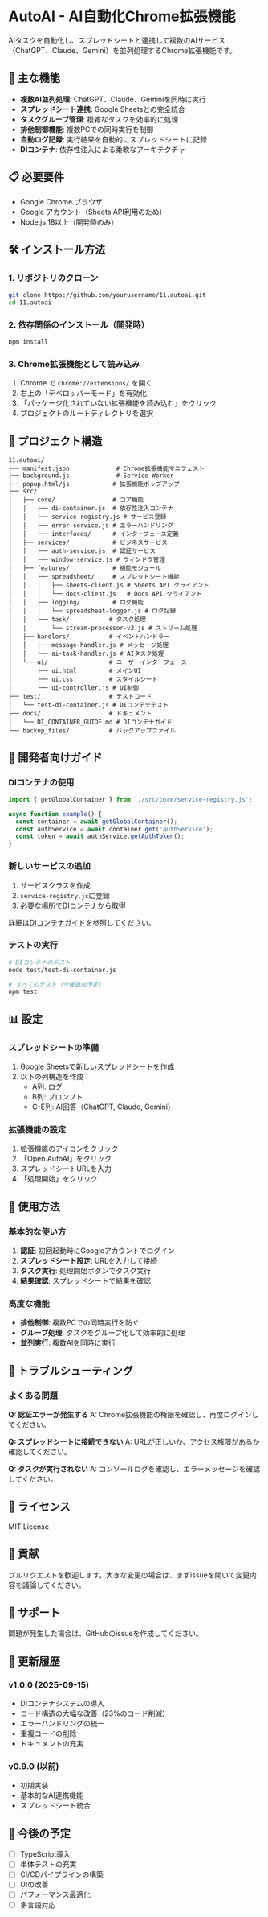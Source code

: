 # AutoAI - AI自動化Chrome拡張機能

AIタスクを自動化し、スプレッドシートと連携して複数のAIサービス（ChatGPT、Claude、Gemini）を並列処理するChrome拡張機能です。

## 🚀 主な機能

- **複数AI並列処理**: ChatGPT、Claude、Geminiを同時に実行
- **スプレッドシート連携**: Google Sheetsとの完全統合
- **タスクグループ管理**: 複雑なタスクを効率的に処理
- **排他制御機能**: 複数PCでの同時実行を制御
- **自動ログ記録**: 実行結果を自動的にスプレッドシートに記録
- **DIコンテナ**: 依存性注入による柔軟なアーキテクチャ

## 📋 必要要件

- Google Chrome ブラウザ
- Google アカウント（Sheets API利用のため）
- Node.js 18以上（開発時のみ）

## 🛠️ インストール方法

### 1. リポジトリのクローン

```bash
git clone https://github.com/yourusername/11.autoai.git
cd 11.autoai
```

### 2. 依存関係のインストール（開発時）

```bash
npm install
```

### 3. Chrome拡張機能として読み込み

1. Chrome で `chrome://extensions/` を開く
2. 右上の「デベロッパーモード」を有効化
3. 「パッケージ化されていない拡張機能を読み込む」をクリック
4. プロジェクトのルートディレクトリを選択

## 📁 プロジェクト構造

```
11.autoai/
├── manifest.json             # Chrome拡張機能マニフェスト
├── background.js             # Service Worker
├── popup.html/js            # 拡張機能ポップアップ
├── src/
│   ├── core/                # コア機能
│   │   ├── di-container.js  # 依存性注入コンテナ
│   │   ├── service-registry.js # サービス登録
│   │   ├── error-service.js # エラーハンドリング
│   │   └── interfaces/      # インターフェース定義
│   ├── services/            # ビジネスサービス
│   │   ├── auth-service.js  # 認証サービス
│   │   └── window-service.js # ウィンドウ管理
│   ├── features/            # 機能モジュール
│   │   ├── spreadsheet/     # スプレッドシート機能
│   │   │   ├── sheets-client.js # Sheets API クライアント
│   │   │   └── docs-client.js   # Docs API クライアント
│   │   ├── logging/         # ログ機能
│   │   │   └── spreadsheet-logger.js # ログ記録
│   │   └── task/           # タスク処理
│   │       └── stream-processor-v2.js # ストリーム処理
│   ├── handlers/           # イベントハンドラー
│   │   ├── message-handler.js # メッセージ処理
│   │   └── ai-task-handler.js # AIタスク処理
│   └── ui/                 # ユーザーインターフェース
│       ├── ui.html         # メインUI
│       ├── ui.css          # スタイルシート
│       └── ui-controller.js # UI制御
├── test/                   # テストコード
│   └── test-di-container.js # DIコンテナテスト
├── docs/                   # ドキュメント
│   └── DI_CONTAINER_GUIDE.md # DIコンテナガイド
└── backup_files/           # バックアップファイル

```

## 🔧 開発者向けガイド

### DIコンテナの使用

```javascript
import { getGlobalContainer } from './src/core/service-registry.js';

async function example() {
  const container = await getGlobalContainer();
  const authService = await container.get('authService');
  const token = await authService.getAuthToken();
}
```

### 新しいサービスの追加

1. サービスクラスを作成
2. `service-registry.js`に登録
3. 必要な場所でDIコンテナから取得

詳細は[DIコンテナガイド](docs/DI_CONTAINER_GUIDE.md)を参照してください。

### テストの実行

```bash
# DIコンテナのテスト
node test/test-di-container.js

# すべてのテスト（今後追加予定）
npm test
```

## 📊 設定

### スプレッドシートの準備

1. Google Sheetsで新しいスプレッドシートを作成
2. 以下の列構造を作成：
   - A列: ログ
   - B列: プロンプト
   - C-E列: AI回答（ChatGPT, Claude, Gemini）

### 拡張機能の設定

1. 拡張機能のアイコンをクリック
2. 「Open AutoAI」をクリック
3. スプレッドシートURLを入力
4. 「処理開始」をクリック

## 🚦 使用方法

### 基本的な使い方

1. **認証**: 初回起動時にGoogleアカウントでログイン
2. **スプレッドシート設定**: URLを入力して接続
3. **タスク実行**: 処理開始ボタンでタスク実行
4. **結果確認**: スプレッドシートで結果を確認

### 高度な機能

- **排他制御**: 複数PCでの同時実行を防ぐ
- **グループ処理**: タスクをグループ化して効率的に処理
- **並列実行**: 複数AIを同時に実行

## 🐛 トラブルシューティング

### よくある問題

**Q: 認証エラーが発生する**
A: Chrome拡張機能の権限を確認し、再度ログインしてください。

**Q: スプレッドシートに接続できない**
A: URLが正しいか、アクセス権限があるか確認してください。

**Q: タスクが実行されない**
A: コンソールログを確認し、エラーメッセージを確認してください。

## 📝 ライセンス

MIT License

## 🤝 貢献

プルリクエストを歓迎します。大きな変更の場合は、まずissueを開いて変更内容を議論してください。

## 📧 サポート

問題が発生した場合は、GitHubのissueを作成してください。

## 🔄 更新履歴

### v1.0.0 (2025-09-15)
- DIコンテナシステムの導入
- コード構造の大幅な改善（23%のコード削減）
- エラーハンドリングの統一
- 重複コードの削除
- ドキュメントの充実

### v0.9.0 (以前)
- 初期実装
- 基本的なAI連携機能
- スプレッドシート統合

## 🎯 今後の予定

- [ ] TypeScript導入
- [ ] 単体テストの充実
- [ ] CI/CDパイプラインの構築
- [ ] UIの改善
- [ ] パフォーマンス最適化
- [ ] 多言語対応